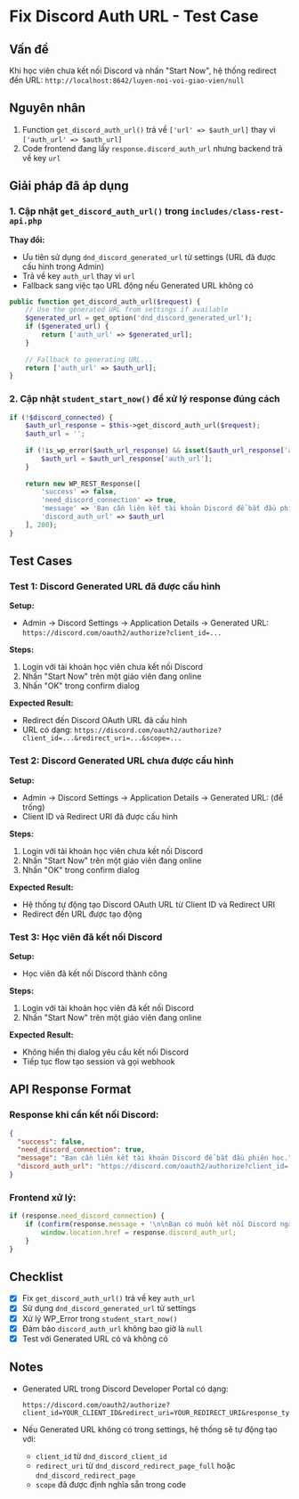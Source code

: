 # Fix Discord Auth URL - Test Case

## Vấn đề
Khi học viên chưa kết nối Discord và nhấn "Start Now", hệ thống redirect đến URL: `http://localhost:8642/luyen-noi-voi-giao-vien/null`

## Nguyên nhân
1. Function `get_discord_auth_url()` trả về `['url' => $auth_url]` thay vì `['auth_url' => $auth_url]`
2. Code frontend đang lấy `response.discord_auth_url` nhưng backend trả về key `url`

## Giải pháp đã áp dụng

### 1. Cập nhật `get_discord_auth_url()` trong `includes/class-rest-api.php`

**Thay đổi:**
- Ưu tiên sử dụng `dnd_discord_generated_url` từ settings (URL đã được cấu hình trong Admin)
- Trả về key `auth_url` thay vì `url`
- Fallback sang việc tạo URL động nếu Generated URL không có

```php
public function get_discord_auth_url($request) {
    // Use the generated URL from settings if available
    $generated_url = get_option('dnd_discord_generated_url');
    if ($generated_url) {
        return ['auth_url' => $generated_url];
    }
    
    // Fallback to generating URL...
    return ['auth_url' => $auth_url];
}
```

### 2. Cập nhật `student_start_now()` để xử lý response đúng cách

```php
if (!$discord_connected) {
    $auth_url_response = $this->get_discord_auth_url($request);
    $auth_url = '';
    
    if (!is_wp_error($auth_url_response) && isset($auth_url_response['auth_url'])) {
        $auth_url = $auth_url_response['auth_url'];
    }
    
    return new WP_REST_Response([
        'success' => false,
        'need_discord_connection' => true,
        'message' => 'Bạn cần liên kết tài khoản Discord để bắt đầu phiên học.',
        'discord_auth_url' => $auth_url
    ], 200);
}
```

## Test Cases

### Test 1: Discord Generated URL đã được cấu hình
**Setup:**
- Admin -> Discord Settings -> Application Details -> Generated URL: `https://discord.com/oauth2/authorize?client_id=...`

**Steps:**
1. Login với tài khoản học viên chưa kết nối Discord
2. Nhấn "Start Now" trên một giáo viên đang online
3. Nhấn "OK" trong confirm dialog

**Expected Result:**
- Redirect đến Discord OAuth URL đã cấu hình
- URL có dạng: `https://discord.com/oauth2/authorize?client_id=...&redirect_uri=...&scope=...`

### Test 2: Discord Generated URL chưa được cấu hình
**Setup:**
- Admin -> Discord Settings -> Application Details -> Generated URL: (để trống)
- Client ID và Redirect URI đã được cấu hình

**Steps:**
1. Login với tài khoản học viên chưa kết nối Discord
2. Nhấn "Start Now" trên một giáo viên đang online
3. Nhấn "OK" trong confirm dialog

**Expected Result:**
- Hệ thống tự động tạo Discord OAuth URL từ Client ID và Redirect URI
- Redirect đến URL được tạo động

### Test 3: Học viên đã kết nối Discord
**Setup:**
- Học viên đã kết nối Discord thành công

**Steps:**
1. Login với tài khoản học viên đã kết nối Discord
2. Nhấn "Start Now" trên một giáo viên đang online

**Expected Result:**
- Không hiển thị dialog yêu cầu kết nối Discord
- Tiếp tục flow tạo session và gọi webhook

## API Response Format

### Response khi cần kết nối Discord:
```json
{
  "success": false,
  "need_discord_connection": true,
  "message": "Bạn cần liên kết tài khoản Discord để bắt đầu phiên học.",
  "discord_auth_url": "https://discord.com/oauth2/authorize?client_id=..."
}
```

### Frontend xử lý:
```javascript
if (response.need_discord_connection) {
    if (confirm(response.message + '\n\nBạn có muốn kết nối Discord ngay bây giờ không?')) {
        window.location.href = response.discord_auth_url;
    }
}
```

## Checklist

- [x] Fix `get_discord_auth_url()` trả về key `auth_url`
- [x] Sử dụng `dnd_discord_generated_url` từ settings
- [x] Xử lý WP_Error trong `student_start_now()`
- [x] Đảm bảo `discord_auth_url` không bao giờ là `null`
- [x] Test với Generated URL có và không có

## Notes

- Generated URL trong Discord Developer Portal có dạng:
  ```
  https://discord.com/oauth2/authorize?client_id=YOUR_CLIENT_ID&redirect_uri=YOUR_REDIRECT_URI&response_type=code&scope=identify+email+guilds+guilds.join+guilds.members.read+gdm.join
  ```
  
- Nếu Generated URL không có trong settings, hệ thống sẽ tự động tạo với:
  - `client_id` từ `dnd_discord_client_id`
  - `redirect_uri` từ `dnd_discord_redirect_page_full` hoặc `dnd_discord_redirect_page`
  - `scope` đã được định nghĩa sẵn trong code
